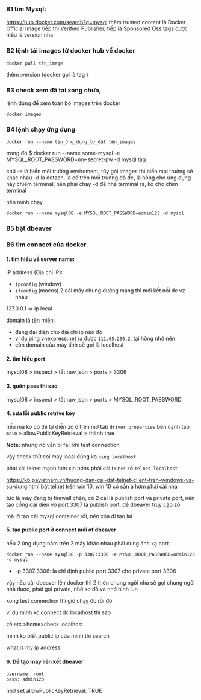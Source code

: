 ### B1 tìm Mysql:

https://hub.docker.com/search?q=mysql
thêm trusted content là Docker Official Image
tiếp thì Verified Publisher, tiếp là Sponsored Oss
tags được hiểu là version nha 

### B2 lệnh tải images từ docker hub về docker
```
docker pull tên_image
```
thêm :version (docker gọi là tag )

### B3 check xem đã tải xong chưa, 
lệnh dùng để xem toàn bộ images trên docker
```
docker images
```

### B4 lệnh chạy ứng dụng
```
docker run --name tên_ứng_dụng_tự_đặt tên_images
```

trong đó
$ docker run --name some-mysql -e MYSQL_ROOT_PASSWORD=my-secret-pw -d mysql:tag

chữ -e là biến môi trường enviroment, tùy gói images thì biến moi trường sẽ khác nhau
-d là detach, là có trên môi trường đó đc, là hông cho ứng dụng này chiếm terminal, nên phải chạy -d để nhả terminal ra, ko cho chím terminal

nên mình chạy
```
docker run --name mysql08 -e MYSQL_ROOT_PASSWORD=admin123 -d mysql
```

### B5 bật dbeaver

### B6 tìm connect của docker

#### 1. tìm hiểu về server name:
IP address (Địa chỉ IP):
- `ipconfig` (window)
- `ifconfig` (macos)
2 cái máy chung đường mạng thì mới kết nối đc vz nhau

127.0.0.1 => ip local

domain là tên miền: 
- đang đại diện cho địa chỉ ip nào đó
- ví dụ ping vnexpress.net ra được `111.65.250.2`, tại hông nhớ nên 
- còn domain của máy tính sẽ gọi là localhost

#### 2. tìm hiểu port
mysql08 > inspect > tắt raw json > ports > 3306

#### 3. quên pass thì sao

mysql08 > inspect > tắt raw json > ports > MYSQL_ROOT_PASSWORD

#### 4. sửa lỗi public retrive key
nếu mà ko có thì tự điền zô
ở trên mở tab `driver properties` bên cạnh tab `main` > allowPublicKeyRetrieval > thành true

**Note:** nhưng nó vẫn bị fail khi test connection

vậy check thử coi máy local đúng ko
`ping localhost`

phải xài telnet mạnh hơn xịn hơns
phải cài telnet zô
`telnet localhost`

https://kb.pavietnam.vn/huong-dan-cai-dat-telnet-client-tren-windows-va-su-dung.html
bật telnet trên win 10, win 10 có sẵn á hơm phải cài nha

tức là máy đang bị firewall chặn, có 2 cái là publish port và private port, nên tạo cổng đại diện vô port 3307 là publish port, để dbeaver truy cập zô

mà lỡ tạo cái mysql container rồi, nên xóa đi tạo lại

#### 5. tạo public port ở connect mới of dbeaver
nếu 2 ứng dụng nằm trên 2 máy khác nhau phải dùng ánh xạ port
```
docker run --name mysql08 -p 3307:3306 -e MYSQL_ROOT_PASSWORD=admin123 -d mysql
```
- -p 3307:3306: là chỉ định public port 3307 cho private port 3306

vậy nếu cài dbeaver lên docker thì 2 thèn chung ngôi nhà sẽ gọi chung ngôi nhà được, phải gọi private, nhớ sơ đồ và nhớ hình lun

xong test connection thì giờ chạy đc rồi đó

ví dụ mình ko connect đc localhost thì sao

zô etc >home>check localhost

mình ko biết public ip của mình thì search

what is my ip address

#### 6. Để tạo máy liên kết dbeaver
```
username: root
pass: admin123
```
nhớ set
allowPublicKeyRetrieval: TRUE
